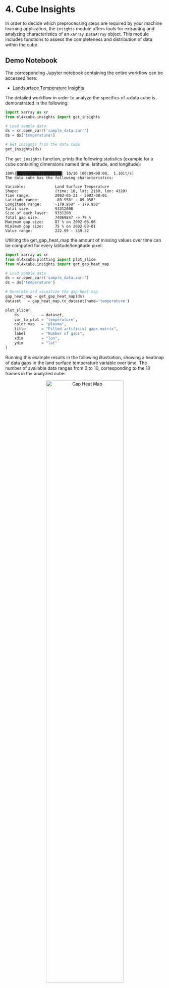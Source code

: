 # 4. Cube Insights

In order to decide which preprocessing steps are required by your machine learning application, the `insights` module
offers tools for extracting and analyzing characteristics of an `xarray.DataArray` object. This module includes
functions to assess the completeness and distribution of data within the cube.

## Demo Notebook

The corresponding Jupyter notebook containing the entire workflow can be accessed here:

- [Landsurface Temperature Insights](https://github.com/deepesdl/ML-Toolkits/blob/master/Examples/cube_insights.ipynb)

The detailed workflow in order to analyze the specifics of a data cube is demonstrated in the following:

```python
import xarray as xr
from ml4xcube.insights import get_insights

# Load sample data
ds = xr.open_zarr('sample_data.zarr')
ds = ds['temperature']

# Get insights from the data cube
get_insights(ds)
```

The `get_insights` function, prints the following statistics (example for a cube containing dimensions named time, latitude, and longitude):

```
100%|████████████████████| 10/10 [00:09<00:00,  1.10it/s]
The data cube has the following characteristics:

Variable:             Land Surface Temperature
Shape:                (time: 10, lat: 2160, lon: 4320)
Time range:           2002-05-21 - 2002-08-01
Latitude range:       -89.958° - 89.958°
Longitude range:      -179.958° - 179.958°
Total size:           93312000
Size of each layer:   9331200
Total gap size:       74069847 -> 79 %
Maximum gap size:     87 % on 2002-06-06
Minimum gap size:     75 % on 2002-08-01
Value range:          222.99 - 339.32
```

Utiliting the get_gap_heat_map the amount of missing values over time can be computed for every latitude/longitude pixel:

```python
import xarray as xr
from ml4xcube.plotting import plot_slice
from ml4xcube.insights import get_gap_heat_map

# Load sample data
ds = xr.open_zarr('sample_data.zarr')
ds = ds['temperature']

# Generate and visualize the gap heat map
gap_heat_map = get_gap_heat_map(ds)
dataset   = gap_heat_map.to_dataset(name='temperature')

plot_slice(
    ds          = dataset,
    var_to_plot = 'temperature',
    color_map   = "plasma",
    title       = "Filled artificial gaps matrix",
    label       = "Number of gaps",
    xdim        = "lon",
    ydim        = "lat"
)


```

Running this example results in the following illustration, showing a heatmap of data gaps in the land surface temperature
variable over time. The number of available data ranges from 0 to 10, corresponding to the 10 frames in the analyzed cube:

<p align="center">
    <img src="../../img/heatmap.png" alt="Gap Heat Map" width="70%">
</p>
<p align = "center"><i>
Heatmap of available data in the land surface temperature variable over time</i>
</p>